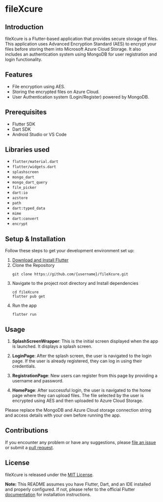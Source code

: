 # fileXcure

## Introduction

fileXcure is a Flutter-based application that provides secure storage of files. This application uses Advanced Encryption Standard (AES) to encrypt your files before storing them into Microsoft Azure Cloud Storage. It also includes an authentication system using MongoDB for user registration and login functionality. 

## Features
- File encryption using AES.
- Storing the encrypted files on Azure Cloud.
- User Authentication system (Login/Register) powered by MongoDB.

## Prerequisites
- Flutter SDK
- Dart SDK
- Android Studio or VS Code

## Libraries used
- `flutter/material.dart`
- `flutter/widgets.dart`
- `splashscreen`
- `mongo_dart`
- `mongo_dart_query`
- `file_picker`
- `dart:io`
- `azstore`
- `path`
- `dart:typed_data`
- `mime`
- `dart:convert`
- `encrypt`

## Setup & Installation

Follow these steps to get your development environment set up:

1. [Download and Install Flutter](https://flutter.dev/docs/get-started/install)
2. Clone the Repository
   ```
   git clone https://github.com/{username}/fileXcure.git
   ```
3. Navigate to the project root directory and Install dependencies
   ```
   cd fileXcure
   flutter pub get
   ```
4. Run the app
   ```
   flutter run
   ```

## Usage

1. **SplashScreenWrapper**: This is the initial screen displayed when the app is launched. It displays a splash screen.

2. **LoginPage**: After the splash screen, the user is navigated to the login page. If the user is already registered, they can log in using their credentials.

3. **RegistrationPage**: New users can register from this page by providing a username and password.

4. **HomePage**: After successful login, the user is navigated to the home page where they can upload files. The file selected by the user is encrypted using AES and then uploaded to Azure Cloud Storage.

Please replace the MongoDB and Azure Cloud storage connection string and access details with your own before running the app.

## Contributions
If you encounter any problem or have any suggestions, please [file an issue](https://github.com/{username}/fileXcure/issues) or submit a [pull request](https://github.com/{username}/fileXcure/pulls).

## License
fileXcure is released under the [MIT License](https://opensource.org/licenses/MIT).

**Note:** This README assumes you have Flutter, Dart, and an IDE installed and properly configured. If not, please refer to the official Flutter [documentation](https://flutter.dev/docs/get-started/install) for installation instructions.
